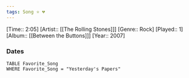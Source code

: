 ```yaml
---
tags: Song ⭐ 💔
---
```

[Time:: 2:05]
[Artist:: [[The Rolling Stones]]]
[Genre:: Rock]
[Played:: 1]
[Album:: [[Between the Buttons]]]
[Year:: 2007]
### Dates
````dataview
TABLE Favorite_Song
WHERE Favorite_Song = "Yesterday's Papers"
````